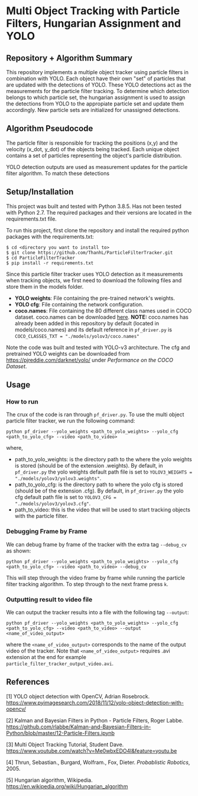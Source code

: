 # Multi Object Tracking with Particle Filters, Hungarian Assignment and YOLO

## Repository + Algorithm Summary 

This repository implements a multiple object tracker using particle filters in combination with YOLO. Each object have their own "set" of particles that are updated with the detections of YOLO. These YOLO detections act as the measurements for the particle filter tracking. To determine which detection belongs to which particle set, the hungarian assignment is used to assign the detections from YOLO to the appropiate particle set and update them accordingly. New particle sets are initialized for unassigned detections. 


## Algorithm Pseudocode

The particle filter is responsible for tracking the positions (x,y) and the velocity (x_dot, y_dot) of the objects being tracked. Each unique object contains a set of particles representing the object's particle distribution. 

YOLO detection outputs are used as measurement updates for the particle filter algorithm. To match these detections

## Setup/Installation

This project was built and tested with Python 3.8.5. Has not been tested with Python 2.7. The required packages and their versions are located in the requirements.txt file. 

To run this project, first clone the repository and install the required python packages with the requirements.txt:

```
$ cd <directory you want to install to>
$ git clone https://github.com/ThanhL/ParticleFilterTracker.git
$ cd ParticleFilterTracker
$ pip install -r requirements.txt
```

Since this particle filter tracker uses YOLO detection as it measurements when tracking objects, we first need to download the following files and store them in the models folder. 

* **YOLO weights**: File containing the pre-trained network's weights.
* **YOLO cfg**: File containing the network configuration.
* **coco.names**: File containing the 80 different class names used in COCO dataset. coco.names can be downloaded [here](https://github.com/pjreddie/darknet/blob/master/data/coco.names). **NOTE:** coco.names has already been added in this repository by default (located in models/coco.names) and its default reference in  `pf_driver.py` is  `COCO_CLASSES_TXT = "./models/yolov3/coco.names"`

Note the code was built and tested with YOLO-v3 architecture. The cfg and pretrained YOLO weights can be downloaded from  https://pjreddie.com/darknet/yolo/ under *Performance on the COCO Dataset*.

## Usage

### How to run
The crux of the code is ran through `pf_driver.py`. To use the multi object particle filter tracker, we run the following command:

```
python pf_driver --yolo_weights <path_to_yolo_weights> --yolo_cfg <path_to_yolo_cfg> --video <path_to_video>
``` 

where,
* path_to_yolo_weights: is the directory path to the where the yolo weights is stored (should be of the extension .weights). By default, in `pf_driver.py` the yolo weights default path file is set to `YOLOV3_WEIGHTS = "./models/yolov3/yolov3.weights"`.
* path_to_yolo_cfg: is the directory path to where the yolo cfg is stored (should be of the extension .cfg). By default, in `pf_driver.py` the yolo cfg default path file is set to `YOLOV3_CFG = "./models/yolov3/yolov3.cfg"`.
* path_to_video: this is the video that will be used to start tracking objects with the particle filter.


### Debugging Frame by Frame
We can debug frame by frame of the tracker with the extra tag `--debug_cv` as shown:

```
python pf_driver --yolo_weights <path_to_yolo_weights> --yolo_cfg <path_to_yolo_cfg> --video <path_to_video> --debug_cv
``` 
This will step through the video frame by frame while running the particle filter tracking algorithm. To step through to the next frame press `k`.

### Outputting result to video file
We can output the tracker results into a file with the following tag `--output`:

```
python pf_driver --yolo_weights <path_to_yolo_weights> --yolo_cfg <path_to_yolo_cfg> --video <path_to_video> --output <name_of_video_output>
```

where the `<name_of_video_output>` corresponds to the name of the output video of the tracker. Note that `<name_of_video_output>` requires .avi extension at the end for example `particle_filter_tracker_output_video.avi`.



## References
[1] YOLO object detection with OpenCV, Adrian Rosebrock. https://www.pyimagesearch.com/2018/11/12/yolo-object-detection-with-opencv/

[2] Kalman and Bayesian Filters in Python - Particle Filters, Roger Labbe. https://github.com/rlabbe/Kalman-and-Bayesian-Filters-in-Python/blob/master/12-Particle-Filters.ipynb

[3] Multi Object Tracking Tutorial, Student Dave. https://www.youtube.com/watch?v=Me0wbxEDO4I&feature=youtu.be

[4] Thrun, Sebastian., Burgard, Wolfram., Fox, Dieter. *Probablistic Robotics*, 2005.

[5] Hungarian algorithm, Wikipedia. https://en.wikipedia.org/wiki/Hungarian_algorithm